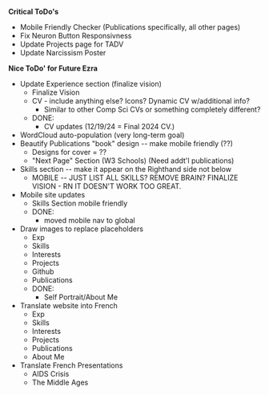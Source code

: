 **Critical ToDo's**
- Mobile Friendly Checker (Publications specifically, all other pages)
- Fix Neuron Button Responsivness
- Update Projects page for TADV
- Update Narcissism Poster

**Nice ToDo' for Future Ezra**
- Update Experience section (finalize vision)
    - Finalize Vision
    - CV - include anything else? Icons? Dynamic CV w/additional info?
        - Similar to other Comp Sci CVs or something completely different?
    - DONE:
        - CV updates (12/19/24 = Final 2024 CV.)
- WordCloud auto-population (very long-term goal)
- Beautify Publications "book" design -- make mobile friendly (??)
    - Designs for cover = ??
    - "Next Page" Section (W3 Schools) (Need addt'l publications)
- Skills section -- make it appear on the Righthand side not below
    - MOBILE -- JUST LIST ALL SKILLS? REMOVE BRAIN? FINALIZE VISION - RN IT DOESN'T WORK TOO GREAT.
- Mobile site updates
    - Skills Section mobile friendly
    - DONE:
        - moved mobile nav to global
- Draw images to replace placeholders
    - Exp
    - Skills
    - Interests
    - Projects
    - Github
    - Publications
    - DONE:
        - Self Portrait/About Me
- Translate website into French
    - Exp
    - Skills
    - Interests
    - Projects
    - Publications
    - About Me
- Translate French Presentations
    - AIDS Crisis
    - The Middle Ages